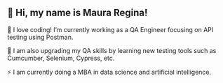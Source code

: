 ## 💜 Hi, my name is <strong>Maura Regina!</strong>

🔭 I love coding! I’m currently working as a QA Engineer focusing on API testing using Postman.

🌱 I am also upgrading my QA skills by learning new testing tools such as Cumcumber, Selenium, Cypress, etc.

⚡ I am currently doing a MBA in data science and artificial intelligence. 


